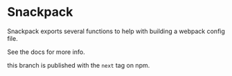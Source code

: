 # Snackpack

Snackpack exports several functions to help with building a webpack config file.

See the docs for more info.

this branch is published with the `next` tag on npm.

